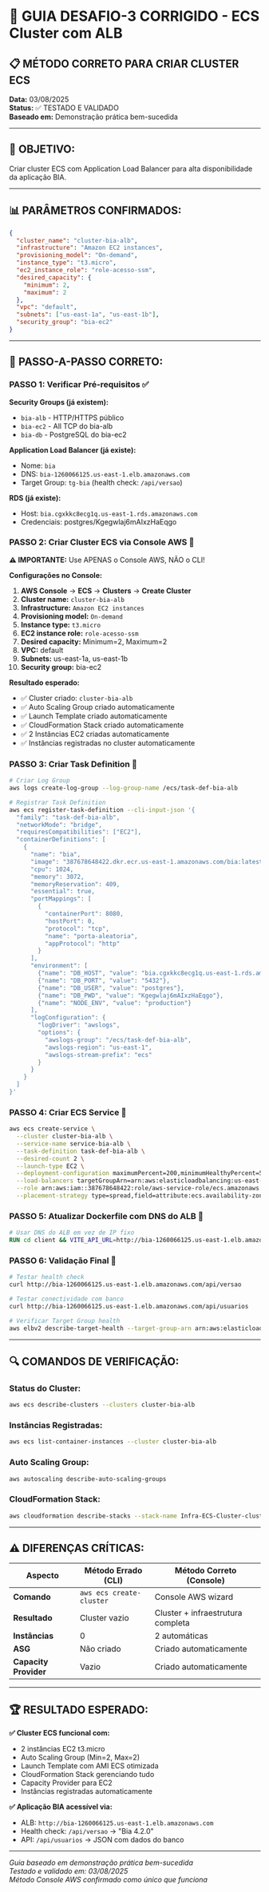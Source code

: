 # 🎯 GUIA DESAFIO-3 CORRIGIDO - ECS Cluster com ALB

## 📋 **MÉTODO CORRETO PARA CRIAR CLUSTER ECS**

**Data:** 03/08/2025  
**Status:** ✅ TESTADO E VALIDADO  
**Baseado em:** Demonstração prática bem-sucedida  

---

## 🎯 **OBJETIVO:**
Criar cluster ECS com Application Load Balancer para alta disponibilidade da aplicação BIA.

---

## 📊 **PARÂMETROS CONFIRMADOS:**

```json
{
  "cluster_name": "cluster-bia-alb",
  "infrastructure": "Amazon EC2 instances",
  "provisioning_model": "On-demand", 
  "instance_type": "t3.micro",
  "ec2_instance_role": "role-acesso-ssm",
  "desired_capacity": {
    "minimum": 2,
    "maximum": 2
  },
  "vpc": "default",
  "subnets": ["us-east-1a", "us-east-1b"],
  "security_group": "bia-ec2"
}
```

---

## 🚀 **PASSO-A-PASSO CORRETO:**

### **PASSO 1: Verificar Pré-requisitos ✅**

**Security Groups (já existem):**
- `bia-alb` - HTTP/HTTPS público
- `bia-ec2` - All TCP do bia-alb  
- `bia-db` - PostgreSQL do bia-ec2

**Application Load Balancer (já existe):**
- Nome: `bia`
- DNS: `bia-1260066125.us-east-1.elb.amazonaws.com`
- Target Group: `tg-bia` (health check: `/api/versao`)

**RDS (já existe):**
- Host: `bia.cgxkkc8ecg1q.us-east-1.rds.amazonaws.com`
- Credenciais: postgres/Kgegwlaj6mAIxzHaEqgo

### **PASSO 2: Criar Cluster ECS via Console AWS 🔄**

**⚠️ IMPORTANTE:** Use APENAS o Console AWS, NÃO o CLI!

**Configurações no Console:**
1. **AWS Console** → **ECS** → **Clusters** → **Create Cluster**
2. **Cluster name:** `cluster-bia-alb`
3. **Infrastructure:** `Amazon EC2 instances`
4. **Provisioning model:** `On-demand`
5. **Instance type:** `t3.micro`
6. **EC2 instance role:** `role-acesso-ssm`
7. **Desired capacity:** Minimum=2, Maximum=2
8. **VPC:** default
9. **Subnets:** us-east-1a, us-east-1b
10. **Security group:** bia-ec2

**Resultado esperado:**
- ✅ Cluster criado: `cluster-bia-alb`
- ✅ Auto Scaling Group criado automaticamente
- ✅ Launch Template criado automaticamente
- ✅ CloudFormation Stack criado automaticamente
- ✅ 2 Instâncias EC2 criadas automaticamente
- ✅ Instâncias registradas no cluster automaticamente

### **PASSO 3: Criar Task Definition 🔄**

```bash
# Criar Log Group
aws logs create-log-group --log-group-name /ecs/task-def-bia-alb

# Registrar Task Definition
aws ecs register-task-definition --cli-input-json '{
  "family": "task-def-bia-alb",
  "networkMode": "bridge",
  "requiresCompatibilities": ["EC2"],
  "containerDefinitions": [
    {
      "name": "bia",
      "image": "387678648422.dkr.ecr.us-east-1.amazonaws.com/bia:latest",
      "cpu": 1024,
      "memory": 3072,
      "memoryReservation": 409,
      "essential": true,
      "portMappings": [
        {
          "containerPort": 8080,
          "hostPort": 0,
          "protocol": "tcp",
          "name": "porta-aleatoria",
          "appProtocol": "http"
        }
      ],
      "environment": [
        {"name": "DB_HOST", "value": "bia.cgxkkc8ecg1q.us-east-1.rds.amazonaws.com"},
        {"name": "DB_PORT", "value": "5432"},
        {"name": "DB_USER", "value": "postgres"},
        {"name": "DB_PWD", "value": "Kgegwlaj6mAIxzHaEqgo"},
        {"name": "NODE_ENV", "value": "production"}
      ],
      "logConfiguration": {
        "logDriver": "awslogs",
        "options": {
          "awslogs-group": "/ecs/task-def-bia-alb",
          "awslogs-region": "us-east-1",
          "awslogs-stream-prefix": "ecs"
        }
      }
    }
  ]
}'
```

### **PASSO 4: Criar ECS Service 🔄**

```bash
aws ecs create-service \
  --cluster cluster-bia-alb \
  --service-name service-bia-alb \
  --task-definition task-def-bia-alb \
  --desired-count 2 \
  --launch-type EC2 \
  --deployment-configuration maximumPercent=200,minimumHealthyPercent=50 \
  --load-balancers targetGroupArn=arn:aws:elasticloadbalancing:us-east-1:387678648422:targetgroup/tg-bia/0108bc8d0bf7b11e,containerName=bia,containerPort=8080 \
  --role arn:aws:iam::387678648422:role/aws-service-role/ecs.amazonaws.com/AWSServiceRoleForECS \
  --placement-strategy type=spread,field=attribute:ecs.availability-zone
```

### **PASSO 5: Atualizar Dockerfile com DNS do ALB 🔄**

```dockerfile
# Usar DNS do ALB em vez de IP fixo
RUN cd client && VITE_API_URL=http://bia-1260066125.us-east-1.elb.amazonaws.com npm run build
```

### **PASSO 6: Validação Final 🔄**

```bash
# Testar health check
curl http://bia-1260066125.us-east-1.elb.amazonaws.com/api/versao

# Testar conectividade com banco
curl http://bia-1260066125.us-east-1.elb.amazonaws.com/api/usuarios

# Verificar Target Group health
aws elbv2 describe-target-health --target-group-arn arn:aws:elasticloadbalancing:us-east-1:387678648422:targetgroup/tg-bia/0108bc8d0bf7b11e
```

---

## 🔍 **COMANDOS DE VERIFICAÇÃO:**

### **Status do Cluster:**
```bash
aws ecs describe-clusters --clusters cluster-bia-alb
```

### **Instâncias Registradas:**
```bash
aws ecs list-container-instances --cluster cluster-bia-alb
```

### **Auto Scaling Group:**
```bash
aws autoscaling describe-auto-scaling-groups
```

### **CloudFormation Stack:**
```bash
aws cloudformation describe-stacks --stack-name Infra-ECS-Cluster-cluster-bia-alb-*
```

---

## ⚠️ **DIFERENÇAS CRÍTICAS:**

| **Aspecto** | **Método Errado (CLI)** | **Método Correto (Console)** |
|-------------|-------------------------|------------------------------|
| **Comando** | `aws ecs create-cluster` | Console AWS wizard |
| **Resultado** | Cluster vazio | Cluster + infraestrutura completa |
| **Instâncias** | 0 | 2 automáticas |
| **ASG** | Não criado | Criado automaticamente |
| **Capacity Provider** | Vazio | Criado automaticamente |

---

## 🏆 **RESULTADO ESPERADO:**

**✅ Cluster ECS funcional com:**
- 2 instâncias EC2 t3.micro
- Auto Scaling Group (Min=2, Max=2)
- Launch Template com AMI ECS otimizada
- CloudFormation Stack gerenciando tudo
- Capacity Provider para EC2
- Instâncias registradas automaticamente

**✅ Aplicação BIA acessível via:**
- ALB: `http://bia-1260066125.us-east-1.elb.amazonaws.com`
- Health check: `/api/versao` → "Bia 4.2.0"
- API: `/api/usuarios` → JSON com dados do banco

---

*Guia baseado em demonstração prática bem-sucedida*  
*Testado e validado em: 03/08/2025*  
*Método Console AWS confirmado como único que funciona*